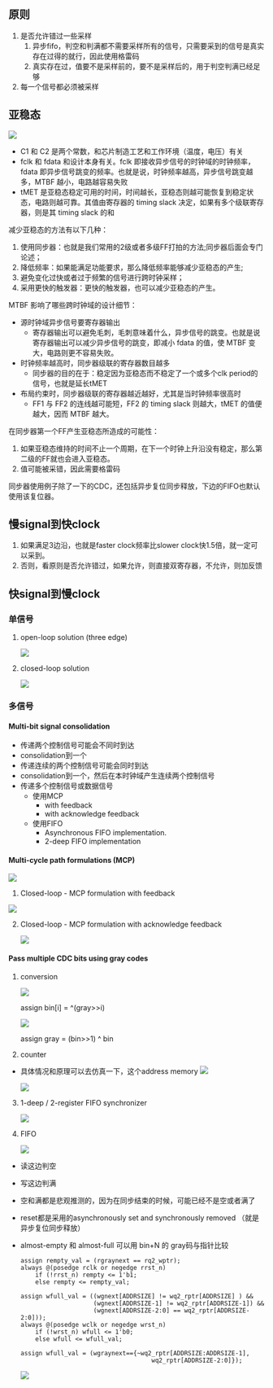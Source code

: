 ## 原则
1. 是否允许错过一些采样
    1. 异步fifo，判空和判满都不需要采样所有的信号，只需要采到的信号是真实存在过得的就行，因此使用格雷码
    2. 真实存在过，值要不是采样前的，要不是采样后的，用于判空判满已经足够
2. 每一个信号都必须被采样



## 亚稳态

![](../assets/cdc13.jpg)

* C1 和 C2 是两个常数，和芯片制造工艺和工作环境（温度，电压）有关
* fclk 和 fdata 和设计本身有关。fclk 即接收异步信号的时钟域的时钟频率，fdata 即异步信号跳变的频率。也就是说，时钟频率越高，异步信号跳变越多，MTBF 越小，电路越容易失败
* tMET 是亚稳态稳定可用的时间，时间越长，亚稳态则越可能恢复到稳定状态，电路则越可靠。其值由寄存器的 timing slack 决定，如果有多个级联寄存器，则是其 timing slack 的和

减少亚稳态的方法有以下几种：

1. 使用同步器：也就是我们常用的2级或者多级FF打拍的方法;同步器后面会专门论述；
2. 降低频率：如果能满足功能要求，那么降低频率能够减少亚稳态的产生;
3. 避免变化过快或者过于频繁的信号进行跨时钟采样；
4. 采用更快的触发器：更快的触发器，也可以减少亚稳态的产生。


MTBF 影响了哪些跨时钟域的设计细节：

* 源时钟域异步信号要寄存器输出
    - 寄存器输出可以避免毛刺，毛刺意味着什么，异步信号的跳变。也就是说寄存器输出可以减少异步信号的跳变，即减小 fdata 的值，使 MTBF 变大，电路则更不容易失败。
* 时钟频率越高时，同步器级联的寄存器数目越多
    - 同步器的目的在于：稳定因为亚稳态而不稳定了一个或多个clk period的信号，也就是延长tMET
* 布局约束时，同步器级联的寄存器越近越好，尤其是当时钟频率很高时
    - FF1 与 FF2 的连线越可能短，FF2 的 timing slack 则越大，tMET 的值便越大，因而 MTBF 越大。


在同步器第一个FF产生亚稳态所造成的可能性：

1. 如果亚稳态维持的时间不止一个周期，在下一个时钟上升沿没有稳定，那么第二级的FF就也会进入亚稳态。
2. 值可能被采错，因此需要格雷码

同步器使用例子除了一下的CDC，还包括异步复位同步释放，下边的FIFO也默认使用该复位器。


## 慢signal到快clock

1. 如果满足3边沿，也就是faster clock频率比slower clock快1.5倍，就一定可以采到。
2. 否则，看原则是否允许错过，如果允许，则直接双寄存器，不允许，则加反馈


## 快signal到慢clock

### 单信号

1. open-loop solution (three edge)
    
    ![](../assets/cdc1.png)
    
2. closed-loop solution
    
    ![](../assets/cdc2.png)
    

### 多信号

#### Multi-bit signal consolidation

* 传递两个控制信号可能会不同时到达
* consolidation到一个
* 传递连续的两个控制信号可能会同时到达
* consolidation到一个，然后在本时钟域产生连续两个控制信号
* 传递多个控制信号或数据信号
    - 使用MCP
        + with feedback
        + with acknowledge feedback
    - 使用FIFO
        + Asynchronous FIFO implementation.
        + 2-deep FIFO implementation

#### Multi-cycle path formulations (MCP)
![](../assets/cdc3.png)
1. Closed-loop - MCP formulation with feedback
    
![](../assets/cdc4.png)
    
2. Closed-loop - MCP formulation with acknowledge feedback
    
    ![](../assets/cdc5.png)

#### Pass multiple CDC bits using gray codes

1. conversion
    
    ![](../assets/cdc6.png)
    
    assign bin[i] = ^(gray>>i)
    
    ![](../assets/cdc7.png)
    
    assign gray = (bin>>1) ^ bin
    
2. counter
    
    <!-- # ![](../assets/cdc8_.png) -->

* 具体情况和原理可以去仿真一下，这个address memory
    ![](../assets/cdc8.png)
    
    <!-- <> ![](../assets/cdc9_.png) -->
    ![](../assets/cdc9.png)
    
3. 1-deep / 2-register FIFO synchronizer
    
    ![](../assets/cdc10.png)
4. FIFO

    ![](../assets/cdc11.png)

* 读这边判空
* 写这边判满
* 空和满都是悲观推测的，因为在同步结束的时候，可能已经不是空或者满了
* reset都是采用的asynchronously set and synchronously removed （就是异步复位同步释放）
* almost-empty 和 almost-full 可以用 bin+N 的 gray码与指针比较

    ```
    assign rempty_val = (rgraynext == rq2_wptr);
    always @(posedge rclk or negedge rrst_n)
        if (!rrst_n) rempty <= 1'b1;
        else rempty <= rempty_val;
    ```

    ```
    assign wfull_val = ((wgnext[ADDRSIZE] != wq2_rptr[ADDRSIZE] ) &&
                        (wgnext[ADDRSIZE-1] != wq2_rptr[ADDRSIZE-1]) &&
                        (wgnext[ADDRSIZE-2:0] == wq2_rptr[ADDRSIZE-2:0]));
    always @(posedge wclk or negedge wrst_n)
        if (!wrst_n) wfull <= 1'b0;
        else wfull <= wfull_val;
    ```

    ```
    assign wfull_val = (wgraynext=={~wq2_rptr[ADDRSIZE:ADDRSIZE-1],
                                        wq2_rptr[ADDRSIZE-2:0]});
    ```

    ![](../assets/cdc12.png)
